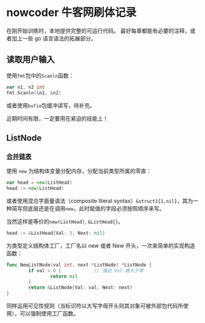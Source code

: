 nowcoder 牛客网刷体记录
=========

在刚开始训练时，本地提供完整的可运行代码。
最好每章都能有必要的注释，或者加上一些 go 语言语法的拓展部分。



## 读取用户输入

使用`fmt`包中的`Scanln`函数：

```go
var n1, n2 int
fmt.Scanln(&n1, &n2)
```

或者使用`bufio`包缓冲读写，待补充。

近期时间有限，一定要用在紧迫的技能上！



## ListNode
### [合并链表](./ListNode_Merge.go)

使用 `new` 为结构体变量分配内存，分配当前类型所属的零直：

```go
var head = new(ListHead)
head := new(ListHead)
```

或者使用混合字面量语法（composite literal syntax）`&struct1{1,nil}`，其为一种简写但底层还是在调用`new`，此时赋值的字段必须按照顺序来写。

当然这样是等价的`new(ListHead)`, `&ListHead{}`。

```go
head := &ListHead{Val: 5, Next: nil}
```

为类型定义结构体工厂，工厂名以 new 或者 New 开头，一次来简单的实现构造函数：

```go
func NewListNode(val int, next *ListNode) *ListNode {
        if val < 0 { 			// 强迫 Val 直大于零
                return nil
        }
        return &ListNode{Val: val, Next: next}
}
```

同样运用可见性规则（当标识符以大写字母开头则其对象可被外部包代码所使用），可以强制使用工厂函数。

